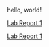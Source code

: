 hello, world!

[Lab Report 1](lab_report_week0.html)

[Lab Report 1](https://<OasisAlex>.github.io/<cse15l-lab-reports>/lab_report_week0.html)